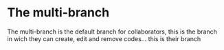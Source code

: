 # The multi-branch
The multi-branch is the default branch for collaborators, this is the branch in wich they can create, edit and remove codes... this is their branch
